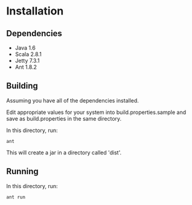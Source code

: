 Installation
============

Dependencies
------------

* Java 1.6
* Scala 2.8.1
* Jetty 7.3.1
* Ant 1.8.2

Building
--------

Assuming you have all of the dependencies installed.

Edit appropriate values for your system into build.properties.sample and save as build.properties in the same directory.

In this directory, run:

    ant

This will create a jar in a directory called 'dist'.

Running
-------

In this directory, run:

    ant run
